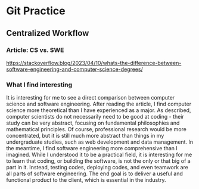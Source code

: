 # Git Practice 

## Centralized Workflow

### Article: CS vs. SWE
https://stackoverflow.blog/2023/04/10/whats-the-difference-between-software-engineering-and-computer-science-degrees/

### What I find interesting
It is interesting for me to see a direct comparison between computer science and software engineering. After reading the article, I find computer science more theoretical than I have experienced as a major. As described, computer scientists do not necessarily need to be good at coding - their study can be very abstract, focusing on fundamental philosophies and mathematical principles. Of course, professional research would be more concentrated, but it is still much more abstract than things in my undergraduate studies, such as web development and data management. In the meantime, I find software engineering more comprehensive than I imagined. While I understood it to be a practical field, it is interesting for me to learn that coding, or building the software,  is not the only or that big of a part in it. Instead, testing codes, deploying codes, and even teamwork are all parts of software engineering. The end goal is to deliver a useful and functional product to the client, which is essential in the industry.